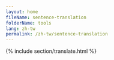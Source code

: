 ```yaml
---
layout: home
fileName: sentence-translation
folderName: tools
lang: zh-tw
permalink: /zh-tw/sentence-translation
---
```

{% include section/translate.html %}